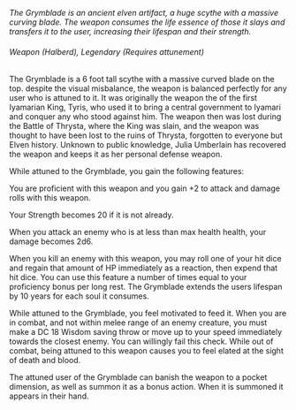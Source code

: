 *The Grymblade is an ancient elven artifact, a huge scythe with a massive curving blade. The weapon consumes the life essence of those it slays and transfers it to the user, increasing their lifespan and their strength.*

###### Weapon (Halberd), Legendary (Requires attunement)

The Grymblade is a 6 foot tall scythe with a massive curved blade on the top. despite the visual misbalance, the weapon is balanced perfectly for any user who is attuned to it. It was originally the weapon the of the first Iyamarian King, Tyris, who used it to bring a central government to Iyamari and conquer any who stood against him. The weapon then was lost during the Battle of Thrysta, where the King was slain, and the weapon was thought to have been lost to the ruins of Thrysta, forgotten to everyone but Elven history. Unknown to public knowledge, Julia Umberlain has recovered the weapon and keeps it as her personal defense weapon.

While attuned to the Grymblade, you gain the following features:

You are proficient with this weapon and you gain +2 to attack and damage rolls with this weapon.

Your Strength becomes 20 if it is not already.

When you attack an enemy who is at less than max health health, your damage becomes 2d6.

When you kill an enemy with this weapon, you may roll one of your hit dice and regain that amount of HP immediately as a reaction, then expend that hit dice. You can use this feature a number of times equal to your proficiency bonus per long rest. The Grymblade extends the users lifespan by 10 years for each soul it consumes.

While attuned to the Grymblade, you feel motivated to feed it. When you are in combat, and not within melee range of an enemy creature, you must make a DC 18 Wisdom saving throw or move up to your speed immediately towards the closest enemy. You can willingly fail this check. While out of combat, being attuned to this weapon causes you to feel elated at the sight of death and blood.

The attuned user of the Grymblade can banish the weapon to a pocket dimension, as well as summon it as a bonus action. When it is summoned it appears in their hand.